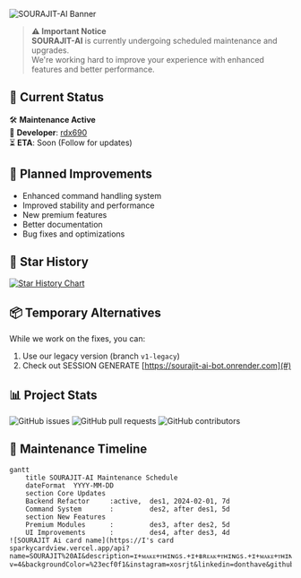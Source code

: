 

![SOURAJIT-AI Banner](https://files.catbox.moe/5i92ik.jpg) <!-- Add a cool banner image here -->

> **⚠️ Important Notice**  
> **SOURAJIT-AI** is currently undergoing scheduled maintenance and upgrades.  
> We're working hard to improve your experience with enhanced features and better performance.

## 📌 Current Status
🛠 **Maintenance Active**  
🔧 **Developer**: [rdx690](https://github.com/rdx690)  
⏳ **ETA**: Soon (Follow for updates)  

## 🚀 Planned Improvements
- Enhanced command handling system
- Improved stability and performance
- New premium features
- Better documentation
- Bug fixes and optimizations

## 🌟 Star History
[![Star History Chart](https://api.star-history.com/svg?repos=rdx690/SOURAJIT-AI&type=Date)](https://star-history.com/#rdx690/SOURAJIT-AI&Date)

## 📦 Temporary Alternatives
While we work on the fixes, you can:
1. Use our legacy version (branch `v1-legacy`)
2. Check out SESSION GENERATE [https://sourajit-ai-bot.onrender.com](#) <!-- Add link if available -->

## 📊 Project Stats
![GitHub issues](https://img.shields.io/github/issues/rdx690/SOURAJIT-AI?color=red&label=Active%20Issues)
![GitHub pull requests](https://img.shields.io/github/issues-pr/rdx690/SOURAJIT-AI?color=blue)
![GitHub contributors](https://img.shields.io/github/contributors/rdx690/SOURAJIT-AI)

## 📅 Maintenance Timeline
```mermaid
gantt
    title SOURAJIT-AI Maintenance Schedule
    dateFormat  YYYY-MM-DD
    section Core Updates
    Backend Refactor     :active,  des1, 2024-02-01, 7d
    Command System       :         des2, after des1, 5d
    section New Features
    Premium Modules      :         des3, after des2, 5d
    UI Improvements      :         des4, after des3, 4d
![SOURAJIT Ai card name](https://I's card sparkycardview.vercel.app/api?name=SOURAJIT%20AI&description=ɪ+ᴍᴀᴋᴇ+ᴛʜɪɴɢs.+ɪ+ʙʀᴇᴀᴋ+ᴛʜɪɴɢs.+ɪ+ᴍᴀᴋᴇ+ᴛʜɪɴɢs+ᴛʜᴀᴛ+ʙʀᴇᴀᴋ+ᴛʜɪɴɢs&image=https://avatars.githubusercontent.com/u/113657908?v=4&backgroundColor=%23ecf0f1&instagram=xosrjt&linkedin=donthave&github=rdx690&twitter=RDX690&pattern=leaf&colorPattern=%23eaeaea)
